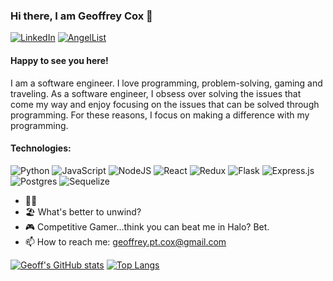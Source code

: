 ### Hi there, I am Geoffrey Cox 👋
[![LinkedIn](https://img.shields.io/badge/linkedin-%230077B5.svg?style=for-the-badge&logo=linkedin&logoColor=white)](https://www.linkedin.com/in/geoffreyptcox/)
[![AngelList](https://img.shields.io/badge/AngelList-%23D4D4D4.svg?style=for-the-badge&logo=AngelList&logoColor=black)](https://angel.co/u/geoffrey-cox-2)

#### Happy to see you here! 
I am a software engineer. I love programming, problem-solving, gaming and traveling.
As a software engineer, I obsess over solving the issues that come my way and enjoy focusing on the issues that can be solved through programming. For these reasons, I focus on making a difference with my programming.

#### Technologies:
![Python](https://img.shields.io/badge/python-3670A0?style=for-the-badge&logo=python&logoColor=ffdd54)
![JavaScript](https://img.shields.io/badge/javascript-%23323330.svg?style=for-the-badge&logo=javascript&logoColor=%23F7DF1E)
![NodeJS](https://img.shields.io/badge/node.js-6DA55F?style=for-the-badge&logo=node.js&logoColor=white)
![React](https://img.shields.io/badge/react-%2320232a.svg?style=for-the-badge&logo=react&logoColor=%2361DAFB)
![Redux](https://img.shields.io/badge/redux-%23593d88.svg?style=for-the-badge&logo=redux&logoColor=white)
![Flask](https://img.shields.io/badge/flask-%23000.svg?style=for-the-badge&logo=flask&logoColor=white)
![Express.js](https://img.shields.io/badge/express.js-%23404d59.svg?style=for-the-badge&logo=express&logoColor=%2361DAFB)
![Postgres](https://img.shields.io/badge/postgres-%23316192.svg?style=for-the-badge&logo=postgresql&logoColor=white)
![Sequelize](https://img.shields.io/badge/Sequelize-52B0E7?style=for-the-badge&logo=Sequelize&logoColor=white)

* 👨‍💻
* 🏖️ What's better to unwind?
* 🎮 Competitive Gamer...think you can beat me in Halo? Bet.
* 📫 How to reach me: geoffrey.pt.cox@gmail.com

[![Geoff's GitHub stats](https://github-readme-stats.vercel.app/api?username=Geoffst3r&include_all_commits=true&count_private=true&hide=stars&hide_border=true)](https://github.com/Geoffst3r/github-readme-stats) [![Top Langs](https://github-readme-stats.vercel.app/api/top-langs/?username=Geoffst3r&layout=compact&hide_border=true)](https://github.com/Geoffst3r/github-readme-stats)
<!--
**Geoffst3r/Geoffst3r** is a ✨ _special_ ✨ repository because its `README.md` (this file) appears on your GitHub profile.

Here are some ideas to get you started:

- 🔭 I’m currently working on ...
- 🌱 I’m currently learning ...
- 👯 I’m looking to collaborate on ...
- 🤔 I’m looking for help with ...
- 💬 Ask me about ...
- 📫 How to reach me: ...
- 😄 Pronouns: ...
- ⚡ Fun fact: ...
-->

